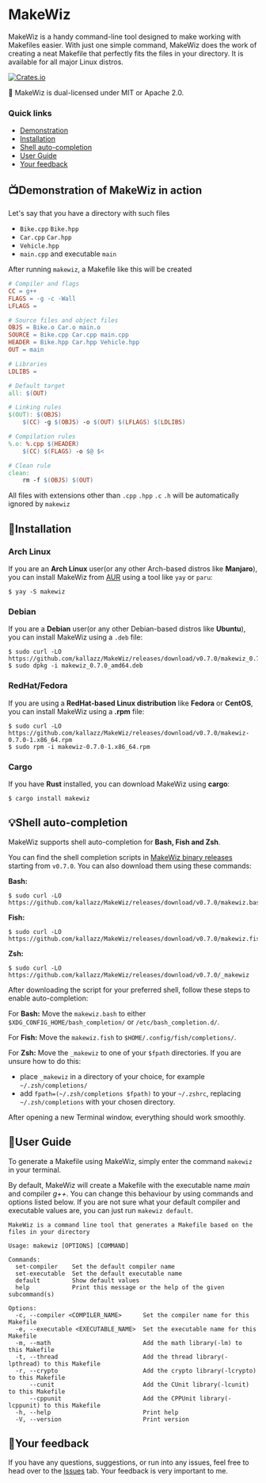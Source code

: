 # MakeWiz
MakeWiz is a handy command-line tool designed to make working with Makefiles easier.
With just one simple command, MakeWiz does the work of creating a neat Makefile that perfectly fits the files in your directory. 
It is available for all major Linux distros.

[![Crates.io](https://img.shields.io/crates/v/makewiz.svg)](https://crates.io/crates/makewiz)

🔐 MakeWiz is dual-licensed under MIT or Apache 2.0.

### Quick links

* [Demonstration](#demonstration-of-makewiz-in-action)
* [Installation](#installation)
* [Shell auto-completion](#shell-auto-completion)
* [User Guide](#user-guide)
* [Your feedback](#your-feedback)

## 📺Demonstration of MakeWiz in action

Let's say that you have a directory with such files

* `Bike.cpp` `Bike.hpp`
* `Car.cpp` `Car.hpp`
* `Vehicle.hpp`
* `main.cpp` and executable `main`

After running `makewiz`, a Makefile like this will be created

```Makefile
# Compiler and flags
CC = g++
FLAGS = -g -c -Wall
LFLAGS =

# Source files and object files
OBJS = Bike.o Car.o main.o
SOURCE = Bike.cpp Car.cpp main.cpp
HEADER = Bike.hpp Car.hpp Vehicle.hpp
OUT = main

# Libraries
LDLIBS =

# Default target
all: $(OUT)

# Linking rules
$(OUT): $(OBJS)
    $(CC) -g $(OBJS) -o $(OUT) $(LFLAGS) $(LDLIBS)

# Compilation rules
%.o: %.cpp $(HEADER)
    $(CC) $(FLAGS) -o $@ $<

# Clean rule
clean:
    rm -f $(OBJS) $(OUT)
```

All files with extensions other than `.cpp` `.hpp` `.c` `.h` will be automatically ignored by `makewiz`



## 🚀Installation

### Arch Linux
If you are an **Arch Linux** user(or any other Arch-based distros like **Manjaro**), you can install MakeWiz from [AUR](https://aur.archlinux.org/packages/makewiz-bin/) using a tool like `yay` or `paru`:

```
$ yay -S makewiz
```

### Debian
If you are a **Debian** user(or any other Debian-based distros like **Ubuntu**), you can install MakeWiz using a `.deb` file:

```
$ sudo curl -LO https://github.com/kallazz/MakeWiz/releases/download/v0.7.0/makewiz_0.7.0_amd64.deb
$ sudo dpkg -i makewiz_0.7.0_amd64.deb
```

### RedHat/Fedora
If you are using a **RedHat-based Linux distribution** like **Fedora** or **CentOS**, you can install MakeWiz using a **.rpm** file:

```
$ sudo curl -LO https://github.com/kallazz/MakeWiz/releases/download/v0.7.0/makewiz-0.7.0-1.x86_64.rpm
$ sudo rpm -i makewiz-0.7.0-1.x86_64.rpm
```

### Cargo
If you have **Rust** installed, you can download MakeWiz using **cargo**:

```
$ cargo install makewiz
```



## 💡Shell auto-completion

MakeWiz supports shell auto-completion for **Bash, Fish and Zsh**.

You can find the shell completion scripts in [MakeWiz binary releases](https://github.com/kallazz/MakeWiz/releases/) starting from `v0.7.0`.
You can also download them using these commands:

**Bash:**
```
$ sudo curl -LO https://github.com/kallazz/MakeWiz/releases/download/v0.7.0/makewiz.bash
```

**Fish:**
```
$ sudo curl -LO https://github.com/kallazz/MakeWiz/releases/download/v0.7.0/makewiz.fish
```


**Zsh:**
```
$ sudo curl -LO https://github.com/kallazz/MakeWiz/releases/download/v0.7.0/_makewiz
```

After downloading the script for your preferred shell, follow these steps to enable auto-completion:

For **Bash:** Move the `makewiz.bash` to either `$XDG_CONFIG_HOME/bash_completion/` or `/etc/bash_completion.d/`.

For **Fish:** Move the `makewiz.fish` to `$HOME/.config/fish/completions/`.

For **Zsh:** Move the `_makewiz` to one of your `$fpath` directories. If you are unsure how to do this:
- place `_makewiz` in a directory of your choice, for example `~/.zsh/completions/`
- add `fpath=(~/.zsh/completions $fpath)` to your `~/.zshrc`, replacing `~/.zsh/completions` with your chosen directory.

After opening a new Terminal window, everything should work smoothly.



## 📖User Guide
To generate a Makefile using MakeWiz, simply enter the command `makewiz` in your terminal.

By default, MakeWiz will create a Makefile with the executable name *main* and compiler *g++*. You can change this behaviour by using commands and options listed below. If you are not sure what your default compiler and executable values are, you can just run `makewiz default`.

```
MakeWiz is a command line tool that generates a Makefile based on the files in your directory

Usage: makewiz [OPTIONS] [COMMAND]

Commands:
  set-compiler    Set the default compiler name
  set-executable  Set the default executable name
  default         Show default values
  help            Print this message or the help of the given subcommand(s)

Options:
  -c, --compiler <COMPILER_NAME>      Set the compiler name for this Makefile
  -e, --executable <EXECUTABLE_NAME>  Set the executable name for this Makefile
  -m, --math                          Add the math library(-lm) to this Makefile
  -t, --thread                        Add the thread library(-lpthread) to this Makefile
  -r, --crypto                        Add the crypto library(-lcrypto) to this Makefile
      --cunit                         Add the CUnit library(-lcunit) to this Makefile
      --cppunit                       Add the CPPUnit library(-lcppunit) to this Makefile
  -h, --help                          Print help
  -V, --version                       Print version
```



## 📣Your feedback
If you have any questions, suggestions, or run into any issues, feel free to head over to the [Issues](https://github.com/kallazz/MakeWiz/issues) tab. Your feedback is very important to me.
